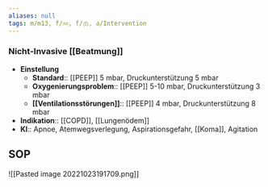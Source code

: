 ```yaml
---
aliases: null
tags: m/m13, f/💤, f/🫁, a/Intervention
---
```

### Nicht-Invasive [[Beatmung]]
- **Einstellung**
	- **Standard**:: [[PEEP]] 5 mbar, Druckunterstützung 5 mbar
	- **Oxygenierungsproblem**:: [[PEEP]] 5-10 mbar, Druckunterstützung 3 mbar
	- **[[Ventilationsstörungen]]**:: [[PEEP]] 4 mbar, Druckunterstützung 8 mbar
- **Indikation**:: [[COPD]], [[Lungenödem]]
- **KI**:: Apnoe, Atemwegsverlegung, Aspirationsgefahr, [[Koma]], Agitation

## SOP
![[Pasted image 20221023191709.png]]